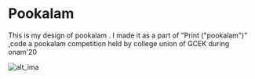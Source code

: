 # Pookalam
This is my design of  pookalam . I made it as a part of  "Print ("pookalam")" ,code a pookalam competition held by college union of GCEK  during onam'20

![alt_ima](https://github.com/akhilackgopal/Pookalam/blob/master/akhila_pookalam1.png)
